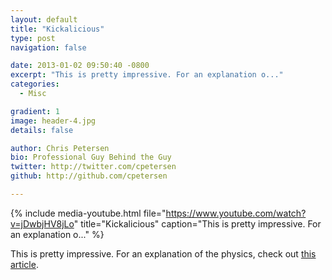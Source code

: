```yaml
---
layout: default
title: "Kickalicious"
type: post
navigation: false

date: 2013-01-02 09:50:40 -0800
excerpt: "This is pretty impressive. For an explanation o..."
categories:
  - Misc

gradient: 1
image: header-4.jpg
details: false

author: Chris Petersen
bio: Professional Guy Behind the Guy
twitter: http://twitter.com/cpetersen
github: http://github.com/cpetersen

---
```


{% include media-youtube.html file="https://www.youtube.com/watch?v=jDwbjHV8jLo" title="Kickalicious" caption="This is pretty impressive. For an explanation o..." %}

This is pretty impressive. For an explanation of the physics, check out  [this article](http://www.empiricalzeal.com/2012/12/31/the-physics-of-that-kickalicious-kick/).
